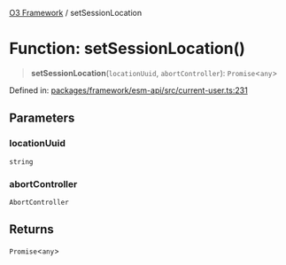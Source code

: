 [O3 Framework](../API.md) / setSessionLocation

# Function: setSessionLocation()

> **setSessionLocation**(`locationUuid`, `abortController`): `Promise`\<`any`\>

Defined in: [packages/framework/esm-api/src/current-user.ts:231](https://github.com/UjjawalPrabhat/openmrs-esm-core/blob/main/packages/framework/esm-api/src/current-user.ts#L231)

## Parameters

### locationUuid

`string`

### abortController

`AbortController`

## Returns

`Promise`\<`any`\>
